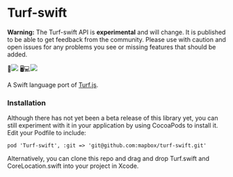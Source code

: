 # Turf-swift 

**Warning:** The Turf-swift API is **experimental** and will change. It is published to be able to get feedback from the community. Please use with caution and open issues for any problems you see or missing features that should be added.

📱[![](https://www.bitrise.io/app/49f5bcca71bf6c8d/status.svg?token=SzGBTkEtxsbuAnbcF9MTog&branch=master)](https://www.bitrise.io/app/49f5bcca71bf6c8d)
🖥💻[![](https://www.bitrise.io/app/b72273651db53613/status.svg?token=ODv2UnyAHoOxV8APATEBFw&branch=master)](https://www.bitrise.io/app/b72273651db53613)

A Swift language port of [Turf.js](http://turfjs.org).

### Installation

Although there has not yet been a beta release of this library yet, you can still experiment with it in your application by using CocoaPods to install it. Edit your Podfile to include:

```
pod 'Turf-swift', :git => 'git@github.com:mapbox/turf-swift.git'
```

Alternatively, you can clone this repo and drag and drop Turf.swift and CoreLocation.swift into your project in Xcode.
